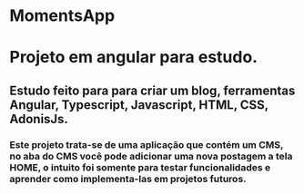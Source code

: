 # MomentsApp
# Projeto em angular para estudo.

## Estudo feito para para criar um blog, ferramentas Angular, Typescript, Javascript, HTML, CSS, AdonisJs.

### Este projeto trata-se de uma aplicação que contém um CMS, no aba do CMS você pode adicionar uma nova postagem a tela HOME, o intuito foi somente para testar funcionalidades e aprender como implementa-las em projetos futuros.
